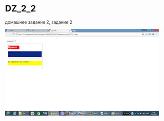 # DZ_2_2
домашнее задание 2, задание 2

![alt text](https://github.com/PavloEfimov/DZ_2_2/blob/master/dz2_2.png)
